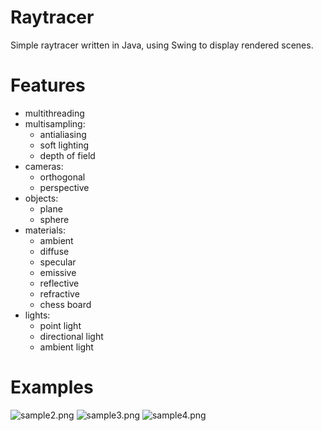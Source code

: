# Raytracer
Simple raytracer written in Java, using Swing to display rendered scenes.
# Features
- multithreading
- multisampling:
  - antialiasing
  - soft lighting
  - depth of field
- cameras:
  - orthogonal
  - perspective
- objects:
  - plane
  - sphere
- materials:
  - ambient
  - diffuse
  - specular
  - emissive
  - reflective
  - refractive
  - chess board
- lights:
  - point light
  - directional light
  - ambient light
# Examples
![sample2.png](https://github.com/tomasz-herman/Raytracer/blob/master/gallery/sample2.png)
![sample3.png](https://github.com/tomasz-herman/Raytracer/blob/master/gallery/sample3.png)
![sample4.png](https://github.com/tomasz-herman/Raytracer/blob/master/gallery/sample4.png)